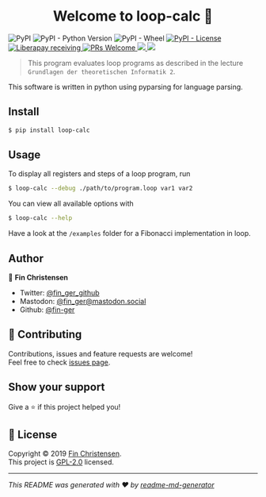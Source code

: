 <h1 align="center">Welcome to loop-calc 👋</h1>
<p>
  <img alt="PyPI" src="https://img.shields.io/pypi/v/loop-calc.svg">
  <img alt="PyPI - Python Version" src="https://img.shields.io/pypi/pyversions/loop-calc.svg">
  <img alt="PyPI - Wheel" src="https://img.shields.io/pypi/wheel/loop-calc.svg">
  <a href="https://github.com/fin-ger/loop-calc/blob/master/LICENSE">
    <img alt="PyPI - License" src="https://img.shields.io/pypi/l/loop-calc.svg">
  </a>
  <a href="https://liberapay.com/fin-ger">
    <img alt="Liberapay receiving" src="https://img.shields.io/liberapay/receives/fin-ger.svg">
  </a>
  <a href="http://makeapullrequest.com">
    <img alt="PRs Welcome" src="https://img.shields.io/badge/PRs-welcome-brightgreen.svg" target="_blank" />
  </a>
  <a href="http://spacemacs.org">
    <img src="https://cdn.rawgit.com/syl20bnr/spacemacs/442d025779da2f62fc86c2082703697714db6514/assets/spacemacs-badge.svg" />
  </a>
  <a href="https://offering.maintenance.rocks#https://github.com/fin-ger/loop-calc/blob/master/README.md#author"
     alt="Looking for Maintenance">
    <img src="https://maintenance.rocks/badge.svg">
  </a>
</p>

> This program evaluates loop programs as described in the lecture `Grundlagen der theoretischen Informatik 2`.

This software is written in python using pyparsing for language parsing.

## Install

```sh
$ pip install loop-calc
```

## Usage

To display all registers and steps of a loop program, run

```sh
$ loop-calc --debug ./path/to/program.loop var1 var2
```

You can view all available options with

```sh
$ loop-calc --help
```

Have a look at the `/examples` folder for a Fibonacci implementation in loop.

## Author

👤 **Fin Christensen**

* Twitter: [@fin_ger_github](https://twitter.com/fin_ger_github)
* Mastodon: [@fin_ger@mastodon.social](https://mastodon.social/@fin_ger)
* Github: [@fin-ger](https://github.com/fin-ger)

## 🤝 Contributing

Contributions, issues and feature requests are welcome!<br />Feel free to check [issues page](https://github.com/fin-ger/loop-calc/issues).

## Show your support

Give a ⭐️ if this project helped you!

## 📝 License

Copyright © 2019 [Fin Christensen](https://github.com/fin-ger).<br />
This project is [GPL-2.0](https://github.com/fin-ger/loop-calc/blob/master/LICENSE) licensed.

***
_This README was generated with ❤️ by [readme-md-generator](https://github.com/kefranabg/readme-md-generator)_

